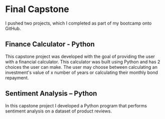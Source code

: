 # Final Capstone 
I pushed two projects, which I completed as part of my bootcamp onto GitHub.

## Finance Calculator - Python 

This capstone project was developed with the goal of providing the user with a financial calculator. This calculator was built using Python and has 2 choices the user can make. The user may choose between calculating an investment's value of x number of years or calculating their monthly bond repayment.

## Sentiment Analysis – Python

In this capstone project I developed a Python program that performs sentiment analysis on a dataset of product reviews.
